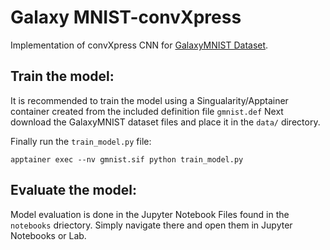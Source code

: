 # Galaxy MNIST-convXpress
Implementation of convXpress CNN for [GalaxyMNIST Dataset](https://github.com/mwalmsley/galaxy_mnist).
## Train the model:
It is recommended to train the model using a Singualarity/Apptainer container created from the included definition file ```gmnist.def```
Next download the GalaxyMNIST dataset files and place it in the ```data/``` directory.

Finally run the ```train_model.py``` file:
```
apptainer exec --nv gmnist.sif python train_model.py
```

## Evaluate the model:
Model evaluation is done in the Jupyter Notebook Files found in the ```notebooks``` driectory. Simply navigate there and open them in Jupyter Notebooks or Lab.
